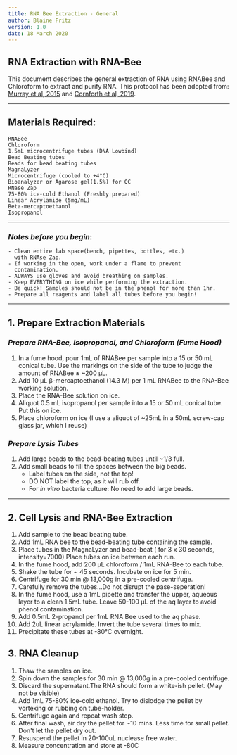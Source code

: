 ```yaml
---
title: RNA Bee Extraction - General 
author: Blaine Fritz
version: 1.0
date: 18 March 2020
---
```

## RNA Extraction with RNA-Bee

This document describes the general extraction of RNA using RNABee and Chloroform to extract and purify RNA. 
This protocol has been adopted from:
[Murray et al, 2015](https://mbio.asm.org/content/6/6/e01603-15) 
and 
[Cornforth et al, 2019](https://www.pnas.org/content/115/22/E5125).

---
## Materials Required:

    RNABee  
    Chloroform   
    1.5mL microcentrifuge tubes (DNA Lowbind)  
    Bead Beating tubes  
    Beads for bead beating tubes  
    MagnaLyzer  
    Microcentrifuge (cooled to +4°C)  
    Bioanalyzer or Agarose gel(1.5%) for QC  
    RNase Zap  
    75-80% ice-cold Ethanol (Freshly prepared)  
    Linear Acrylamide (5mg/mL)  
    Beta-mercaptoethanol
    Isopropanol
---

### *Notes before you begin*:
```
- Clean entire lab space(bench, pipettes, bottles, etc.) 
  with RNAse Zap. 
- If working in the open, work under a flame to prevent 
  contamination. 
- ALWAYS use gloves and avoid breathing on samples. 
- Keep EVERYTHING on ice while performing the extraction. 
- Be quick! Samples should not be in the phenol for more than 1hr.
- Prepare all reagents and label all tubes before you begin!
```
---
## 1. Prepare Extraction Materials

### *Prepare RNA-Bee, Isopropanol, and Chloroform (Fume Hood)*

1. In a fume hood, pour 1mL of RNABee per sample into a 15 or 50 mL conical tube. Use the markings on the side of the  tube to judge the amount of RNABee ± ~200 μL.
2. Add 10 μL β-mercaptoethanol (14.3 M) per 1 mL RNABee to the RNA-Bee working solution.
3. Place the RNA-Bee solution on ice.
4. Aliquot 0.5 mL isopropanol per sample into a 15 or 50 mL conical tube. Put this on ice.
5. Place chloroform on ice (I use a aliquot of ~25mL in a 50mL screw-cap glass jar, which I reuse)

### *Prepare Lysis Tubes*
1. Add large beads to the bead-beating tubes until ~1/3 full. 
2. Add small beads to fill the spaces between the big beads.
    - Label tubes on the side, not the top! 
    - DO NOT label the top, as it will rub off. 
    - For *in vitro* bacteria culture: No need to add large beads.
---
## 2. Cell Lysis and RNA-Bee Extraction

1. Add sample to the bead beating tube. 
2. Add 1mL RNA bee to the bead-beating tube containing the sample. 
3. Place tubes in the MagnaLyzer and bead-beat ( for 3 x 30 seconds, intensity=7000) Place tubes on ice between each run.
4. In the fume hood, add 200 μL chloroform / 1mL RNA-Bee to each tube.
5. Shake the tube for ~ 45 seconds. Incubate on ice for 5 min.
6. Centrifuge for 30 min @ 13,000g in a pre-cooled centrifuge.
7. Carefully remove the tubes...Do not disrupt the pase-seperation!
8. In the fume hood, use a 1mL pipette and transfer the upper, aqueous layer to a clean 1.5mL tube. Leave 50-100 μL of the aq layer to avoid phenol contamination.
9. Add 0.5mL 2-propanol per 1mL RNA Bee used to the aq phase.
10. Add 2uL linear acrylamide. Invert the tube several times to mix. 
11. Precipitate these tubes at -80°C overnight. 

## 3. RNA Cleanup
1. Thaw the samples on ice. 
2. Spin down the samples for 30 min @ 13,000g in a pre-cooled centrifuge.
3. Discard the supernatant.The RNA should form a white-ish pellet. (May not be visible)
4. Add 1mL 75-80% ice-cold ethanol. Try to dislodge the pellet by vortexing or rubbing on tube-holder. 
5. Centrifuge again and repeat wash step. 
6. After final wash, air dry the pellet for ~10 mins. Less time for small pellet. Don't let the pellet dry out.
7. Resuspend the pellet in 20-100uL nuclease free water.
8. Measure concentration and store at -80C 


